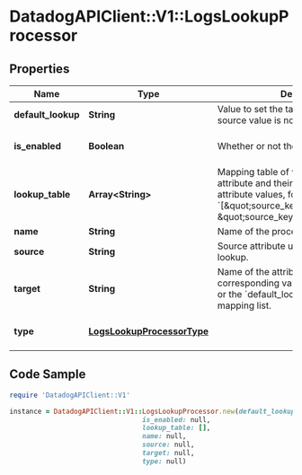 # DatadogAPIClient::V1::LogsLookupProcessor

## Properties

Name | Type | Description | Notes
------------ | ------------- | ------------- | -------------
**default_lookup** | **String** | Value to set the target attribute if the source value is not found in the list. | [optional] 
**is_enabled** | **Boolean** | Whether or not the processor is enabled. | [optional] [default to false]
**lookup_table** | **Array&lt;String&gt;** | Mapping table of values for the source attribute and their associated target attribute values, formatted as &#x60;[\&quot;source_key1,target_value1\&quot;, \&quot;source_key2,target_value2\&quot;]&#x60; | 
**name** | **String** | Name of the processor. | [optional] 
**source** | **String** | Source attribute used to perform the lookup. | 
**target** | **String** | Name of the attribute that contains the corresponding value in the mapping list or the &#x60;default_lookup&#x60; if not found in the mapping list. | 
**type** | [**LogsLookupProcessorType**](LogsLookupProcessorType.md) |  | [default to &#39;lookup-processor&#39;]

## Code Sample

```ruby
require 'DatadogAPIClient::V1'

instance = DatadogAPIClient::V1::LogsLookupProcessor.new(default_lookup: null,
                                 is_enabled: null,
                                 lookup_table: [],
                                 name: null,
                                 source: null,
                                 target: null,
                                 type: null)
```



